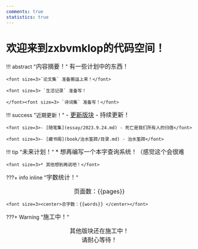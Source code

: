 ```yaml
---
comments: true
statistics: true
---
```



# 欢迎来到zxbvmklop的代码空间！

!!! abstract "<font size=3>内容摘要！</font>"
    <font size=3>有一些计划中的东西！</font>

    <font size=3>`论文集` 准备搬运上来！</font>

    <font size=3> `生活记录` 准备写！
    
    </font><font size=3> `诗词集` 准备写！</font>

!!! success "近期更新！"
    <font size=3>- [更新版块](update/index.md) - 持续更新！</font>

    <font size=3>- [随笔集](essay/2023.9.24.md) - 死亡是我们所有人的归宿</font>

    <font size=3>- [藏书阁](book/治水筌蹄/目录.md) - 治水筌蹄</font>


!!! tip "<font size=3>未来计划！</font>"
    <font size=3>* 想再编写一个本字查询系统！（感觉这个会很难</font>

    <font size=3>* 其他想到再说吧！</font>

???+ info inline "<font size=3>字数统计！</font>"
    <font size=3><center>页面数：{{pages}} </center></font>
    
    <font size=3><center>总字数：{{words}} </center></font>

???+ Warning "<font size=3>施工中！</font>" 
    <font size=3><center>其他版块还在施工中！</center></font>
    <font size=3><center>请耐心等待！</center></font>


